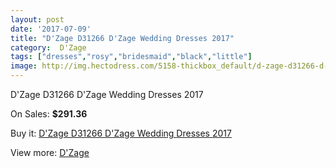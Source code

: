 ```yaml
---
layout: post
date: '2017-07-09'
title: "D'Zage D31266 D'Zage Wedding Dresses 2017"
category:  D'Zage
tags: ["dresses","rosy","bridesmaid","black","little"]
image: http://img.hectodress.com/5158-thickbox_default/d-zage-d31266-d-zage-wedding-dresses-2013.jpg
---
```

D'Zage D31266 D'Zage Wedding Dresses 2017

On Sales: **$291.36**
<a href="https://www.hectodress.com/-d-zage/2604-d-zage-d31266-d-zage-wedding-dresses-2013.html"><amp-img layout="responsive" width="600" height="600" src="//img.hectodress.com/5158-thickbox_default/d-zage-d31266-d-zage-wedding-dresses-2013.jpg" alt="D'Zage D31266 D'Zage Wedding Dresses 2017 0" /></a>
<a href="https://www.hectodress.com/-d-zage/2604-d-zage-d31266-d-zage-wedding-dresses-2013.html"><amp-img layout="responsive" width="600" height="600" src="//img.hectodress.com/5161-thickbox_default/d-zage-d31266-d-zage-wedding-dresses-2013.jpg" alt="D'Zage D31266 D'Zage Wedding Dresses 2017 1" /></a>
<a href="https://www.hectodress.com/-d-zage/2604-d-zage-d31266-d-zage-wedding-dresses-2013.html"><amp-img layout="responsive" width="600" height="600" src="//img.hectodress.com/5160-thickbox_default/d-zage-d31266-d-zage-wedding-dresses-2013.jpg" alt="D'Zage D31266 D'Zage Wedding Dresses 2017 2" /></a>
<a href="https://www.hectodress.com/-d-zage/2604-d-zage-d31266-d-zage-wedding-dresses-2013.html"><amp-img layout="responsive" width="600" height="600" src="//img.hectodress.com/5159-thickbox_default/d-zage-d31266-d-zage-wedding-dresses-2013.jpg" alt="D'Zage D31266 D'Zage Wedding Dresses 2017 3" /></a>

Buy it: [D'Zage D31266 D'Zage Wedding Dresses 2017](https://www.hectodress.com/-d-zage/2604-d-zage-d31266-d-zage-wedding-dresses-2013.html "D'Zage D31266 D'Zage Wedding Dresses 2017")

View more: [ D'Zage](https://www.hectodress.com/44--d-zage " D'Zage")
